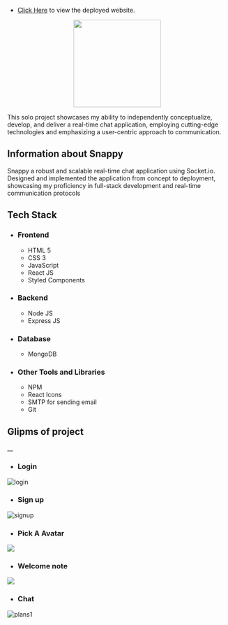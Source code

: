 


* [Click Here](https://fitfinity.vercel.app/) to view the deployed website.
 <p align="center"><img  width="200" src="https://i.imgur.com/hi5cTt5.png"/img> </p>
<p>
This solo project showcases my ability to independently conceptualize, develop, and deliver a real-time chat application, employing cutting-edge technologies and emphasizing a user-centric approach to communication.
</p>



  

## Information about Snappy 

<p> Snappy a robust and scalable real-time chat application using Socket.io. Designed and implemented the application from concept to deployment, showcasing my proficiency in full-stack development and real-time communication protocols</p>

## Tech Stack
 - ### Frontend 
   * HTML 5
   * CSS 3
   * JavaScript
   * React JS
   * Styled Components

 - ### Backend

   * Node JS
   * Express JS

 - ### Database
   * MongoDB

 - ### Other Tools and Libraries 
   * NPM
   * React Icons
   * SMTP for sending email
   * Git



 ## Glipms of project
__
   - ### Login 
<img src="https://i.imgur.com/WHS2mUr.png" alt="login" />



   - ### Sign up 
<img src="https://imgur.com/lb3zZCe" alt="signup" />




   - ### Pick A Avatar
<img src="https://i.imgur.com/dCZbab7.png" />


   - ### Welcome note
<img src="https://i.imgur.com/7gSee8I.png" />




   - ### Chat
<img src="blob:https://imgur.com/78088818-5f2f-4c97-9e3d-245a56c10dab" alt="plans1" />
